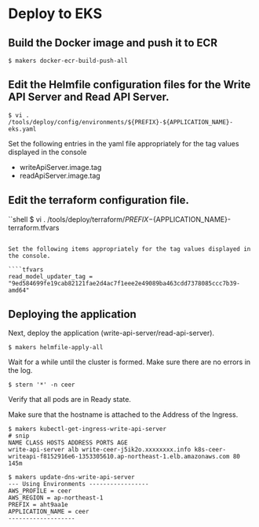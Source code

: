 # Deploy to EKS

## Build the Docker image and push it to ECR

```shell
$ makers docker-ecr-build-push-all
```

## Edit the Helmfile configuration files for the Write API Server and Read API Server.

```shell
$ vi . /tools/deploy/config/environments/${PREFIX}-${APPLICATION_NAME}-eks.yaml
```

Set the following entries in the yaml file appropriately for the tag values displayed in the console

- writeApiServer.image.tag
- readApiServer.image.tag

## Edit the terraform configuration file.

``shell
$ vi . /tools/deploy/terraform/${PREFIX}-${APPLICATION_NAME}-terraform.tfvars

```

Set the following items appropriately for the tag values displayed in the console.

````tfvars
read_model_updater_tag = "9ed584699fe19cab82121fae2d4ac7f1eee2e49089ba463cdd7378085ccc7b39-amd64"
```

## Deploying the application

Next, deploy the application (write-api-server/read-api-server).

```shell
$ makers helmfile-apply-all
```

Wait for a while until the cluster is formed. Make sure there are no errors in the log.

```shell
$ stern '*' -n ceer
````

Verify that all pods are in Ready state.

Make sure that the hostname is attached to the Address of the Ingress.

```shell
$ makers kubectl-get-ingress-write-api-server
# snip
NAME CLASS HOSTS ADDRESS PORTS AGE
write-api-server alb write-ceer-j5ik2o.xxxxxxxx.info k8s-ceer-writeapi-f8152916e6-1353305610.ap-northeast-1.elb.amazonaws.com 80 145m
````

````shell
$ makers update-dns-write-api-server
--- Using Environments -----------------
AWS_PROFILE = ceer
AWS_REGION = ap-northeast-1
PREFIX = aht9aa1e
APPLICATION_NAME = ceer
-------------------